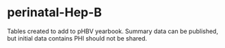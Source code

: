 # perinatal-Hep-B
Tables created to add to pHBV yearbook. Summary data can be published, but initial data contains PHI should not be shared.
